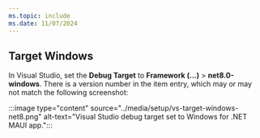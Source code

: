 ```yaml
---
ms.topic: include
ms.date: 11/07/2024
---
```


## Target Windows

In Visual Studio, set the **Debug Target** to **Framework (...)** > **net8.0-windows**. There is a version number in the item entry, which may or may not match the following screenshot:

:::image type="content" source="../media/setup/vs-target-windows-net8.png" alt-text="Visual Studio debug target set to Windows for .NET MAUI app.":::
